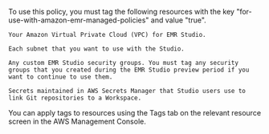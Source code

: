 To use this policy, you must tag the following resources with the key "for-use-with-amazon-emr-managed-policies" and value "true".

    Your Amazon Virtual Private Cloud (VPC) for EMR Studio.

    Each subnet that you want to use with the Studio.

    Any custom EMR Studio security groups. You must tag any security groups that you created during the EMR Studio preview period if you want to continue to use them.

    Secrets maintained in AWS Secrets Manager that Studio users use to link Git repositories to a Workspace.

You can apply tags to resources using the Tags tab on the relevant resource screen in the AWS Management Console.
